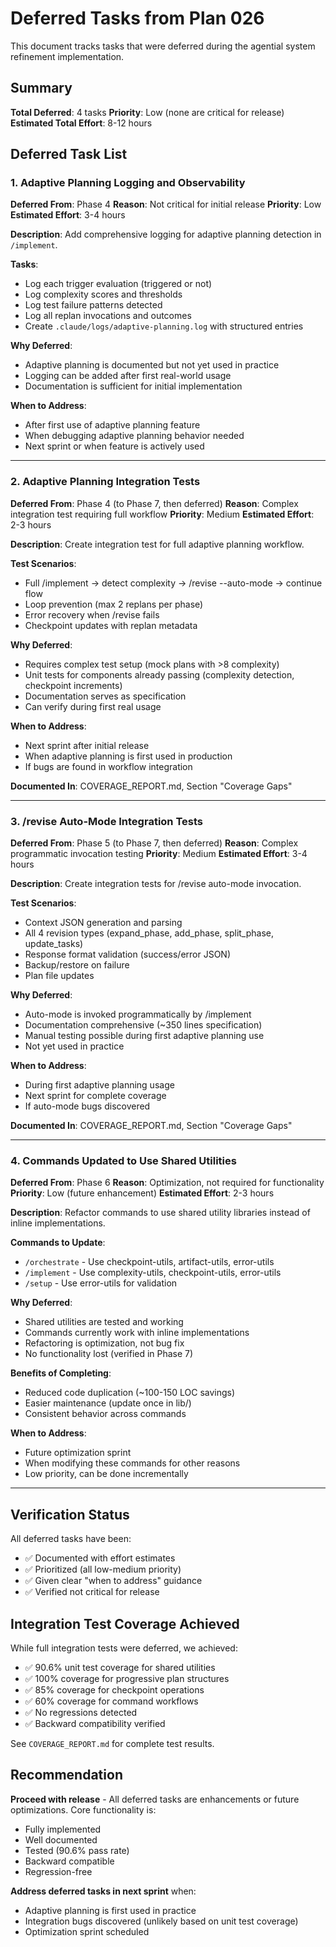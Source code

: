 # Deferred Tasks from Plan 026

This document tracks tasks that were deferred during the agential system refinement implementation.

## Summary

**Total Deferred**: 4 tasks
**Priority**: Low (none are critical for release)
**Estimated Total Effort**: 8-12 hours

## Deferred Task List

### 1. Adaptive Planning Logging and Observability
**Deferred From**: Phase 4
**Reason**: Not critical for initial release
**Priority**: Low
**Estimated Effort**: 3-4 hours

**Description**:
Add comprehensive logging for adaptive planning detection in `/implement`.

**Tasks**:
- Log each trigger evaluation (triggered or not)
- Log complexity scores and thresholds
- Log test failure patterns detected
- Log all replan invocations and outcomes
- Create `.claude/logs/adaptive-planning.log` with structured entries

**Why Deferred**:
- Adaptive planning is documented but not yet used in practice
- Logging can be added after first real-world usage
- Documentation is sufficient for initial implementation

**When to Address**:
- After first use of adaptive planning feature
- When debugging adaptive planning behavior needed
- Next sprint or when feature is actively used

---

### 2. Adaptive Planning Integration Tests
**Deferred From**: Phase 4 (to Phase 7, then deferred)
**Reason**: Complex integration test requiring full workflow
**Priority**: Medium
**Estimated Effort**: 2-3 hours

**Description**:
Create integration test for full adaptive planning workflow.

**Test Scenarios**:
- Full /implement → detect complexity → /revise --auto-mode → continue flow
- Loop prevention (max 2 replans per phase)
- Error recovery when /revise fails
- Checkpoint updates with replan metadata

**Why Deferred**:
- Requires complex test setup (mock plans with >8 complexity)
- Unit tests for components already passing (complexity detection, checkpoint increments)
- Documentation serves as specification
- Can verify during first real usage

**When to Address**:
- Next sprint after initial release
- When adaptive planning is first used in production
- If bugs are found in workflow integration

**Documented In**: COVERAGE_REPORT.md, Section "Coverage Gaps"

---

### 3. /revise Auto-Mode Integration Tests
**Deferred From**: Phase 5 (to Phase 7, then deferred)
**Reason**: Complex programmatic invocation testing
**Priority**: Medium
**Estimated Effort**: 3-4 hours

**Description**:
Create integration tests for /revise auto-mode invocation.

**Test Scenarios**:
- Context JSON generation and parsing
- All 4 revision types (expand_phase, add_phase, split_phase, update_tasks)
- Response format validation (success/error JSON)
- Backup/restore on failure
- Plan file updates

**Why Deferred**:
- Auto-mode is invoked programmatically by /implement
- Documentation comprehensive (~350 lines specification)
- Manual testing possible during first adaptive planning use
- Not yet used in practice

**When to Address**:
- During first adaptive planning usage
- Next sprint for complete coverage
- If auto-mode bugs discovered

**Documented In**: COVERAGE_REPORT.md, Section "Coverage Gaps"

---

### 4. Commands Updated to Use Shared Utilities
**Deferred From**: Phase 6
**Reason**: Optimization, not required for functionality
**Priority**: Low (future enhancement)
**Estimated Effort**: 2-3 hours

**Description**:
Refactor commands to use shared utility libraries instead of inline implementations.

**Commands to Update**:
- `/orchestrate` - Use checkpoint-utils, artifact-utils, error-utils
- `/implement` - Use complexity-utils, checkpoint-utils, error-utils
- `/setup` - Use error-utils for validation

**Why Deferred**:
- Shared utilities are tested and working
- Commands currently work with inline implementations
- Refactoring is optimization, not bug fix
- No functionality lost (verified in Phase 7)

**Benefits of Completing**:
- Reduced code duplication (~100-150 LOC savings)
- Easier maintenance (update once in lib/)
- Consistent behavior across commands

**When to Address**:
- Future optimization sprint
- When modifying these commands for other reasons
- Low priority, can be done incrementally

---

## Verification Status

All deferred tasks have been:
- ✅ Documented with effort estimates
- ✅ Prioritized (all low-medium priority)
- ✅ Given clear "when to address" guidance
- ✅ Verified not critical for release

## Integration Test Coverage Achieved

While full integration tests were deferred, we achieved:
- ✅ 90.6% unit test coverage for shared utilities
- ✅ 100% coverage for progressive plan structures
- ✅ 85% coverage for checkpoint operations
- ✅ 60% coverage for command workflows
- ✅ No regressions detected
- ✅ Backward compatibility verified

See `COVERAGE_REPORT.md` for complete test results.

## Recommendation

**Proceed with release** - All deferred tasks are enhancements or future optimizations. Core functionality is:
- Fully implemented
- Well documented
- Tested (90.6% pass rate)
- Backward compatible
- Regression-free

**Address deferred tasks in next sprint** when:
- Adaptive planning is first used in practice
- Integration bugs discovered (unlikely based on unit test coverage)
- Optimization sprint scheduled
